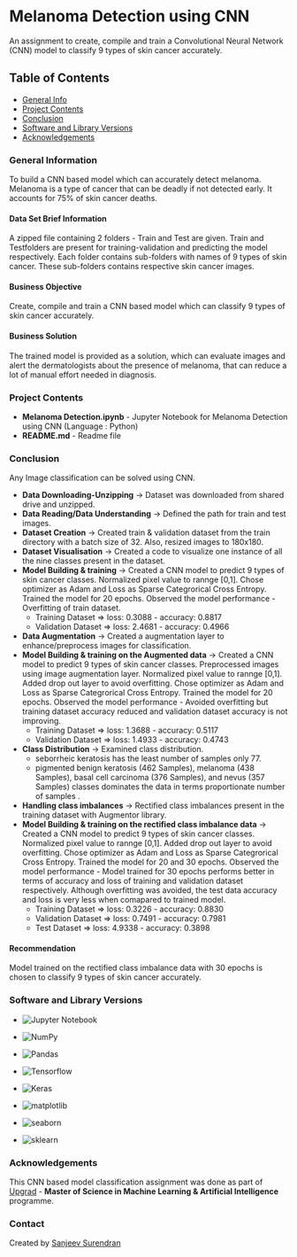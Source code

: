 # Melanoma Detection using CNN
An assignment to create, compile and train a Convolutional Neural Network (CNN) model to classify 9 types of skin cancer accurately.

## Table of Contents
* [General Info](#general-information)
* [Project Contents](#project-contents)
* [Conclusion](#conclusion)
* [Software and Library Versions](#software-and-library-versions)
* [Acknowledgements](#acknowledgements)

### General Information
To build a CNN based model which can accurately detect melanoma. Melanoma is a type of cancer that can be deadly if not detected early. It accounts for 75% of skin cancer deaths.

#### Data Set Brief Information
A zipped file containing 2 folders - Train and Test are given.
Train and Testfolders are present for training-validation and predicting the model respectively.
Each folder contains sub-folders with names of 9 types of skin cancer.
These sub-folders contains respective skin cancer images.

#### Business Objective
Create, compile and train a CNN based model which can classify 9 types of skin cancer accurately.

#### Business Solution
The trained model is provided as a solution, which can evaluate images and alert the dermatologists about the presence of melanoma, that can reduce a lot of manual effort needed in diagnosis.


### Project Contents
* **Melanoma Detection.ipynb** - Jupyter Notebook for Melanoma Detection using CNN (Language : Python)
* **README.md** - Readme file


### Conclusion
Any Image classification can be solved using CNN.
* **Data Downloading-Unzipping** → Dataset was downloaded from shared drive and unzipped.
* **Data Reading/Data Understanding** → Defined the path for train and test images.
* **Dataset Creation** → Created train & validation dataset from the train directory with a batch size of 32. Also, resized images to 180x180.
* **Dataset Visualisation** → Created a code to visualize one instance of all the nine classes present in the dataset.
* **Model Building & training** → Created a CNN model to predict 9 types of skin cancer classes. Normalized pixel value to rannge [0,1]. Chose optimizer as Adam and Loss as Sparse Categrorical Cross Entropy. Trained the model for 20 epochs. Observed the model performance - Overfitting of train dataset.
    * Training Dataset => loss: 0.3088 - accuracy: 0.8817
	* Validation Dataset => loss: 2.4681 - accuracy: 0.4966
* **Data Augmentation** → Created a augmentation layer to enhance/preprocess images for classification.
* **Model Building & training on the Augmented data** → Created a CNN model to predict 9 types of skin cancer classes. Preprocessed images using image augmentation layer. Normalized pixel value to rannge [0,1]. Added drop out layer to avoid overfitting. Chose optimizer as Adam and Loss as Sparse Categrorical Cross Entropy. Trained the model for 20 epochs. Observed the model performance - Avoided overfitting but training dataset accuracy reduced and validation dataset accuracy is not improving.
    * Training Dataset => loss: 1.3688 - accuracy: 0.5117
	* Validation Dataset => loss: 1.4933 - accuracy: 0.4743
* **Class Distribution** → Examined class distribution.
    * seborrheic keratosis has the least number of samples only 77.
    * pigmented benign keratosis (462 Samples), melanoma (438 Samples), basal cell carcinoma (376 Samples), and nevus (357 Samples) classes dominates the data in terms proportionate number of samples .
* **Handling class imbalances** → Rectified class imbalances present in the training dataset with Augmentor library.
* **Model Building & training on the rectified class imbalance data** → Created a CNN model to predict 9 types of skin cancer classes. Normalized pixel value to rannge [0,1]. Added drop out layer to avoid overfitting. Chose optimizer as Adam and Loss as Sparse Categrorical Cross Entropy. Trained the model for 20 and 30 epochs. Observed the model performance - Model trained for 30 epochs performs better in terms of accuracy and loss of training and validation dataset respectively. Although overfitting was avoided, the test data accuracy and loss is very less when comapared to trained model.
    * Training Dataset => loss: 0.3226 - accuracy: 0.8830
	* Validation Dataset => loss: 0.7491 - accuracy: 0.7981
	* Test Dataset => loss: 4.9338 - accuracy: 0.3898

#### Recommendation
Model trained on the rectified class imbalance data with 30 epochs is chosen to classify 9 types of skin cancer accurately.


### Software and Library Versions
* ![Jupyter Notebook](https://img.shields.io/static/v1?label=Jupyter%20Notebook&message=4.9.2&color=blue&labelColor=grey)

* ![NumPy](https://img.shields.io/static/v1?label=numpy&message=1.21.6&color=blue&labelColor=grey)

* ![Pandas](https://img.shields.io/static/v1?label=pandas&message=1.3.5&color=blue&labelColor=grey)

* ![Tensorflow](https://img.shields.io/static/v1?label=Tensorflow&message=2.9.2&color=blue&labelColor=grey)

* ![Keras](https://img.shields.io/static/v1?label=Keras&message=2.9.0&color=blue&labelColor=grey)

* ![matplotlib](https://img.shields.io/static/v1?label=matplotlib&message=3.2.2&color=blue&labelColor=grey)

* ![seaborn](https://img.shields.io/static/v1?label=seaborn&message=0.11.2&color=blue&labelColor=grey)

* ![sklearn](https://img.shields.io/static/v1?label=sklearn&message=1.0.2&color=blue&labelColor=grey)


### Acknowledgements
This CNN based model classification assignment was done as part of [Upgrad](https://www.upgrad.com/ ) - **Master of Science in Machine Learning & Artificial Intelligence** programme.


### Contact
Created by [Sanjeev Surendran](https://github.com/Sanjeev-Surendran)


<!-- ## License -->
<!-- This project is not a open source and sharing the project files is prohibited. -->
